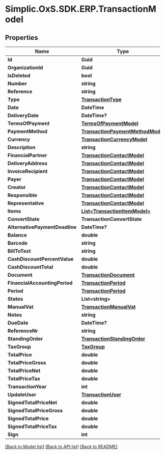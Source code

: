 # Simplic.OxS.SDK.ERP.TransactionModel

## Properties

Name | Type | Description | Notes
------------ | ------------- | ------------- | -------------
**Id** | **Guid** |  | [optional] 
**OrganizationId** | **Guid** |  | [optional] 
**IsDeleted** | **bool** |  | [optional] 
**Number** | **string** |  | [optional] 
**Reference** | **string** |  | [optional] 
**Type** | [**TransactionType**](TransactionType.md) |  | [optional] 
**Date** | **DateTime** |  | [optional] 
**DeliveryDate** | **DateTime?** |  | [optional] 
**TermsOfPayment** | [**TermsOfPaymentModel**](TermsOfPaymentModel.md) |  | [optional] 
**PaymentMethod** | [**TransactionPaymentMethodModel**](TransactionPaymentMethodModel.md) |  | [optional] 
**Currency** | [**TransactionCurrencyModel**](TransactionCurrencyModel.md) |  | [optional] 
**Description** | **string** |  | [optional] 
**FinancialPartner** | [**TransactionContactModel**](TransactionContactModel.md) |  | [optional] 
**DeliveryAddress** | [**TransactionContactModel**](TransactionContactModel.md) |  | [optional] 
**InvoiceRecipient** | [**TransactionContactModel**](TransactionContactModel.md) |  | [optional] 
**Payer** | [**TransactionContactModel**](TransactionContactModel.md) |  | [optional] 
**Creator** | [**TransactionContactModel**](TransactionContactModel.md) |  | [optional] 
**Responsible** | [**TransactionContactModel**](TransactionContactModel.md) |  | [optional] 
**Representative** | [**TransactionContactModel**](TransactionContactModel.md) |  | [optional] 
**Items** | [**List&lt;TransactionItemModel&gt;**](TransactionItemModel.md) |  | [optional] 
**ConvertState** | **TransactionConvertState** |  | [optional] 
**AlternativePaymentDeadline** | **DateTime?** |  | [optional] 
**Balance** | **double** |  | [optional] 
**Barcode** | **string** |  | [optional] 
**BillToText** | **string** |  | [optional] 
**CashDiscountPercentValue** | **double** |  | [optional] 
**CashDiscountTotal** | **double** |  | [optional] 
**Document** | [**TransactionDocument**](TransactionDocument.md) |  | [optional] 
**FinancialAccountingPeriod** | [**TransactionPeriod**](TransactionPeriod.md) |  | [optional] 
**Period** | [**TransactionPeriod**](TransactionPeriod.md) |  | [optional] 
**States** | **List&lt;string&gt;** |  | [optional] 
**ManualVat** | [**TransactionManualVat**](TransactionManualVat.md) |  | [optional] 
**Notes** | **string** |  | [optional] 
**DueDate** | **DateTime?** |  | [optional] 
**ReferenceNr** | **string** |  | [optional] 
**StandingOrder** | [**TransactionStandingOrder**](TransactionStandingOrder.md) |  | [optional] 
**TaxGroup** | [**TaxGroup**](TaxGroup.md) |  | [optional] 
**TotalPrice** | **double** |  | [optional] 
**TotalPriceGross** | **double** |  | [optional] 
**TotalPriceNet** | **double** |  | [optional] 
**TotalPriceTax** | **double** |  | [optional] 
**TransactionYear** | **int** |  | [optional] 
**UpdateUser** | [**TransactionUser**](TransactionUser.md) |  | [optional] 
**SignedTotalPriceNet** | **double** |  | [optional] 
**SignedTotalPriceGross** | **double** |  | [optional] 
**SignedTotalPrice** | **double** |  | [optional] 
**SignedTotalPriceTax** | **double** |  | [optional] 
**Sign** | **int** |  | [optional] 

[[Back to Model list]](../README.md#documentation-for-models) [[Back to API list]](../README.md#documentation-for-api-endpoints) [[Back to README]](../README.md)

